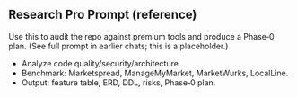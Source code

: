 ## Research Pro Prompt (reference)

Use this to audit the repo against premium tools and produce a Phase‑0 plan. (See full prompt in earlier chats; this is a placeholder.)

- Analyze code quality/security/architecture.
- Benchmark: Marketspread, ManageMyMarket, MarketWurks, LocalLine.
- Output: feature table, ERD, DDL, risks, Phase‑0 plan.
